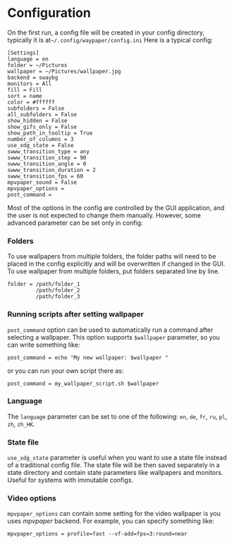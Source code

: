 # Configuration

On the first run, a config file will be created in your config directory, typically it is at`~/.config/waypaper/config.ini` Here is a typical config:

```
[Settings]
language = en
folder = ~/Pictures
wallpaper = ~/Pictures/wallpaper.jpg
backend = swaybg
monitors = All
fill = Fill
sort = name
color = #ffffff
subfolders = False
all_subfolders = False
show_hidden = False
show_gifs_only = False
show_path_in_tooltip = True
number_of_columns = 3
use_xdg_state = False
swww_transition_type = any
swww_transition_step = 90
swww_transition_angle = 0
swww_transition_duration = 2
swww_transition_fps = 60
mpvpaper_sound = False
mpvpaper_options = 
post_command = 
```

Most of the options in the config are controlled by the GUI application, and the user is not expected to change them manually. However, some advanced parameter can be set only in config:

### Folders

To use wallpapers from multiple folders, the folder paths will need to be placed in the config explicitly and will be overwritten if changed in the GUI. To use wallpaper from multiple folders, put folders separated line by line.

```
folder = /path/folder_1
         /path/folder_2
         /path/folder_3
```

### Running scripts after setting wallpaper

`post_command` option can be used to automatically run a command after selecting a wallpaper. This option supports `$wallpaper` parameter, so you can write something like:

```
post_command = echo "My new wallpaper: $wallpaper "
```

or you can run your own script there as:

```
post_command = my_wallpaper_script.sh $wallpaper
```

### Language

The `language` parameter can be set to one of the following: `en`, `de`, `fr`, `ru`, `pl`, `zh`, `zh_HK`.

### State file

`use_xdg_state` parameter is useful when you want to use a state file instead of a traditional config file. The state file will be then saved separately in a state directory and contain state parameters like wallpapers and monitors. Useful for systems with immutable configs.

### Video options

`mpvpaper_options` can contain some setting for the video wallpaper is you uses _mpvpaper_ backend. For example, you can specify something like:

```
mpvpaper_options = profile=fast --vf-add=fps=3:round=near
```

